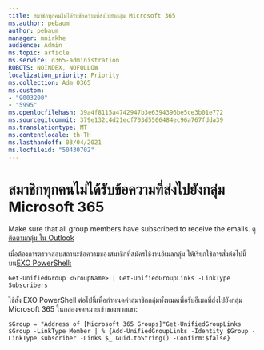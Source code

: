 ```yaml
---
title: สมาชิกทุกคนไม่ได้รับข้อความที่ส่งไปยังกลุ่ม Microsoft 365
ms.author: pebaum
author: pebaum
manager: mnirkhe
audience: Admin
ms.topic: article
ms.service: o365-administration
ROBOTS: NOINDEX, NOFOLLOW
localization_priority: Priority
ms.collection: Adm_O365
ms.custom:
- "9003200"
- "5995"
ms.openlocfilehash: 39a4f8115a4742947b3e6394396be5ce3b01e772
ms.sourcegitcommit: 379e132c4d21ecf703d5506484ec96a767fdda39
ms.translationtype: MT
ms.contentlocale: th-TH
ms.lasthandoff: 03/04/2021
ms.locfileid: "50430702"
---
```

# <a name="messages-sent-to-a-microsoft-365-group-are-not-received-by-all-members"></a>สมาชิกทุกคนไม่ได้รับข้อความที่ส่งไปยังกลุ่ม Microsoft 365

Make sure that all group members have subscribed to receive the emails. ดู[ติดตามกลุ่ม ใน Outlook](https://support.microsoft.com/office/e147fc19-f548-4cd2-834f-80c6235b7c36)  

เมื่อต้องการตรวจสอบสถานะข้อความของสมาชิกที่สมัครใช้งานอีเมลกลุ่ม ให้เรียกใช้การสั่งต่อไปนี้บน[EXO PowerShell:](https://docs.microsoft.com/powershell/exchange/connect-to-exchange-online-powershell?view=exchange-ps&preserve-view=true)

`Get-UnifiedGroup <GroupName> | Get-UnifiedGroupLinks -LinkType Subscribers`

ใช้สั่ง EXO PowerShell ต่อไปนี้เพื่อกําหนดค่าสมาชิกกลุ่มทั้งหมดเพื่อรับอีเมลที่ส่งไปยังกลุ่ม Microsoft 365 ในกล่องจดหมายเข้าของพวกเขา:

`$Group = "Address of [Microsoft 365 Groups]"Get-UnifiedGroupLinks $Group -LinkType Member | % {Add-UnifiedGroupLinks -Identity $Group -LinkType subscriber -Links $_.Guid.toString() -Confirm:$false}`